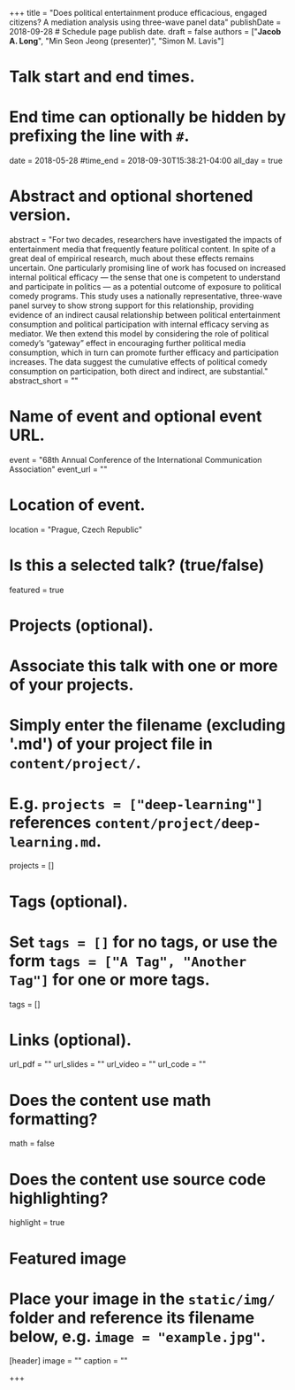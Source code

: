 +++
title = "Does political entertainment produce efficacious, engaged citizens? A mediation analysis using three-wave panel data"
publishDate = 2018-09-28 # Schedule page publish date.
draft = false
authors = ["**Jacob A. Long**", "Min Seon Jeong (presenter)", "Simon M. Lavis"]

# Talk start and end times.
#   End time can optionally be hidden by prefixing the line with `#`.
date = 2018-05-28
#time_end = 2018-09-30T15:38:21-04:00
all_day = true

# Abstract and optional shortened version.
abstract = "For two decades, researchers have investigated the impacts of entertainment media that frequently feature political content. In spite of a great deal of empirical research, much about these effects remains uncertain. One particularly promising line of work has focused on increased internal political efficacy — the sense that one is competent to understand and participate in politics — as a potential outcome of exposure to political comedy programs. This study uses a nationally representative, three-wave panel survey to show strong support for this relationship, providing evidence of an indirect causal relationship between political entertainment consumption and political participation with internal efficacy serving as mediator. We then extend this model by considering the role of political comedy’s “gateway” effect in encouraging further political media consumption, which in turn can promote further efficacy and participation increases. The data suggest the cumulative effects of political comedy consumption on participation, both direct and indirect, are substantial."
abstract_short = ""

# Name of event and optional event URL.
event = "68th Annual Conference of the International Communication Association"
event_url = ""

# Location of event.
location = "Prague, Czech Republic"

# Is this a selected talk? (true/false)
featured = true

# Projects (optional).
#   Associate this talk with one or more of your projects.
#   Simply enter the filename (excluding '.md') of your project file in `content/project/`.
#   E.g. `projects = ["deep-learning"]` references `content/project/deep-learning.md`.
projects = []

# Tags (optional).
#   Set `tags = []` for no tags, or use the form `tags = ["A Tag", "Another Tag"]` for one or more tags.
tags = []

# Links (optional).
url_pdf = ""
url_slides = ""
url_video = ""
url_code = ""

# Does the content use math formatting?
math = false

# Does the content use source code highlighting?
highlight = true

# Featured image
# Place your image in the `static/img/` folder and reference its filename below, e.g. `image = "example.jpg"`.
[header]
image = ""
caption = ""

+++